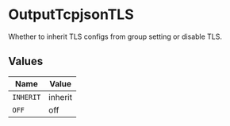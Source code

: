# OutputTcpjsonTLS

Whether to inherit TLS configs from group setting or disable TLS.


## Values

| Name      | Value     |
| --------- | --------- |
| `INHERIT` | inherit   |
| `OFF`     | off       |